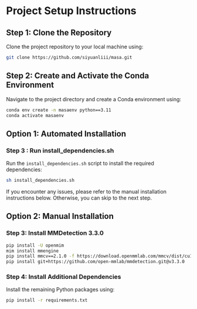 
# Project Setup Instructions

## Step 1: Clone the Repository
Clone the project repository to your local machine using:
```bash
git clone https://github.com/siyuanliii/masa.git
```

## Step 2: Create and Activate the Conda Environment
Navigate to the project directory and create a Conda environment using:
```bash
conda env create -n masaenv python==3.11
conda activate masaenv
```
## Option 1: Automated Installation
### Step 3 : Run install_dependencies.sh
Run the `install_dependencies.sh` script to install the required dependencies:
```bash
sh install_dependencies.sh
```
If you encounter any issues, please refer to the manual installation instructions below.
Otherwise, you can skip to the next step.

## Option 2: Manual Installation

### Step 3: Install MMDetection 3.3.0
```bash
pip install -U openmim
mim install mmengine
pip install mmcv==2.1.0 -f https://download.openmmlab.com/mmcv/dist/cu118/torch2.1/index.html
pip install git+https://github.com/open-mmlab/mmdetection.git@v3.3.0
```

### Step 4: Install Additional Dependencies
Install the remaining Python packages using:
```bash
pip install -r requirements.txt
```
